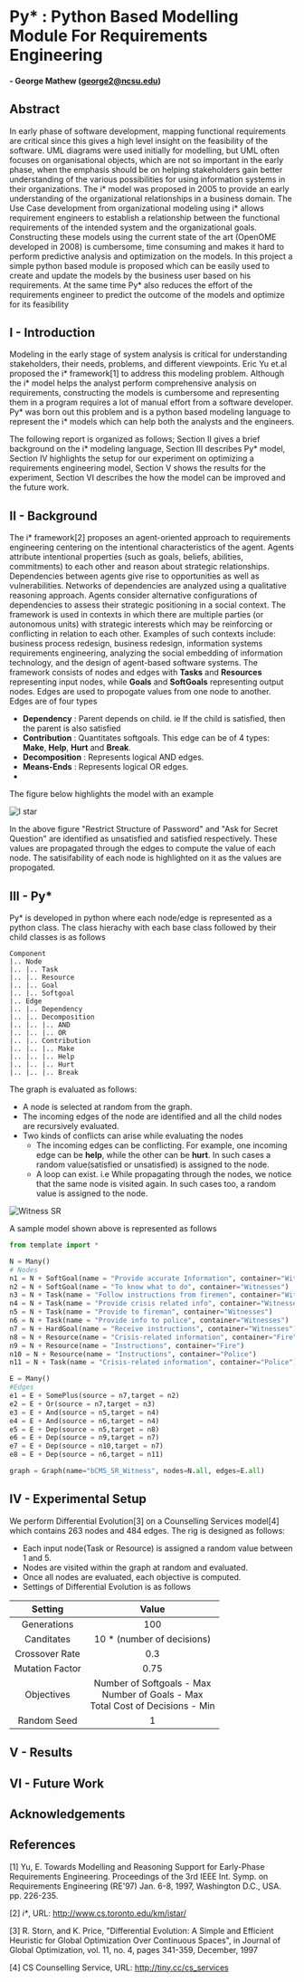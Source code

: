 # Py* : Python Based Modelling Module For Requirements Engineering
#### - George Mathew (george2@ncsu.edu)

## Abstract
In early phase of software development, mapping functional requirements are critical
since this gives a high level insight on the feasibility of the software. UML diagrams
were used initially for modelling, but UML often focuses on organisational objects,
which are not so important in the early phase, when the emphasis should be on helping
stakeholders gain better understanding of the various possibilities for using information
systems in their organizations. The i* model was proposed in 2005 to provide an early
understanding of the organizational relationships in a business domain. The Use Case
development from organizational modeling using i* allows requirement engineers to
establish a relationship between the functional requirements of the intended system
and the organizational goals. Constructing these models using the current state of the
art (OpenOME developed in 2008) is cumbersome, time consuming and makes it hard
to perform predictive analysis and optimization on the models. In this project a simple
python based module is proposed which can be easily used to create and update the
models by the business user based on his requirements. At the same time Py* also
reduces the effort of the requirements engineer to predict the outcome of the models
and optimize for its feasibility

## I - Introduction
Modeling in the early stage of system analysis is critical for understanding stakeholders, their needs, problems, and different viewpoints. Eric Yu et.al proposed the i* framework[1] to address this modeling problem. Although the i* model helps the analyst perform comprehensive analysis on requirements, constructing the models is cumbersome and representing them in a program requires a lot of manual effort from a software developer. Py* was born out this problem and is a python based modeling language to represent the i* models which can help both the analysts and the engineers.

The following report is organized as follows; Section II gives a brief background on the i* modeling language, Section III describes Py* model, Section IV highlights the setup for our experiment on optimizing a requirements engineering model, Section V shows the results for the experiment, Section VI describes the how the model can be improved and the future work.

## II - Background
The i* framework[2] proposes an agent-oriented approach to requirements engineering centering on the intentional characteristics of the agent.  Agents attribute intentional properties (such as goals, beliefs, abilities, commitments) to each other and reason about strategic relationships.  Dependencies between agents give rise to opportunities as well as vulnerabilities.  Networks of dependencies are analyzed using a qualitative reasoning approach.  Agents consider alternative configurations of dependencies to assess their strategic positioning in a social context.
The framework is used in contexts in which there are multiple parties (or autonomous units) with strategic interests which may be reinforcing or conflicting in relation to each other.  Examples of such contexts include: business process redesign, business redesign, information systems requirements engineering, analyzing the social embedding of information technology, and the design of agent-based software systems.
The framework consists of nodes and edges with **Tasks** and **Resources** representing input nodes, while **Goals** and **SoftGoals** representing output nodes. Edges are used to propogate values from one node to another. Edges are of four types
* **Dependency** : Parent depends on child. ie If the child is satisfied, then the parent is also satisfied
* **Contribution** : Quantitates softgoals. This edge can be of 4 types: **Make**, **Help**, **Hurt** and **Break**.
* **Decomposition** : Represents logical AND edges.
* **Means-Ends** : Represents logical OR edges.
* 
The figure below highlights the model with an example

![I star](img/istar.png)

In the above figure "Restrict Structure of Password" and "Ask for Secret Question" are identified as unsatisfied and satisfied respectively. These values are propagated through the edges to compute the value of each node. The satisifability of each node is highlighted on it as the values are propogated.

## III - Py*
 Py* is developed in python where each node/edge is represented as a python class. The class hierachy with each base class followed by their child classes is as follows
 
 ```
 Component
 |.. Node
 |.. |.. Task
 |.. |.. Resource
 |.. |.. Goal
 |.. |.. Softgoal
 |.. Edge
 |.. |.. Dependency
 |.. |.. Decomposition
 |.. |.. |.. AND
 |.. |.. |.. OR
 |.. |.. Contribution
 |.. |.. |.. Make
 |.. |.. |.. Help
 |.. |.. |.. Hurt
 |.. |.. |.. Break
```

The graph is evaluated as follows:
* A node is selected at random from the graph.
* The incoming edges of the node are identified and all the child nodes are recursively evaluated.
* Two kinds of conflicts can arise while evaluating the nodes
  * The incoming edges can be conflicting. For example, one incoming edge can be **help**, while the other can be **hurt**. In such cases a random value(satisfied or unsatisfied) is assigned to the node.
  * A loop can exist. i.e While propagating through the nodes, we notice that the same node is visited again. In such cases too, a random value is assigned to the node.

![Witness SR](img/witness.png)

A sample model shown above is represented as follows

```python
from template import *

N = Many()
# Nodes
n1 = N + SoftGoal(name = "Provide accurate Information", container="Witnesses")
n2 = N + SoftGoal(name = "To know what to do", container="Witnesses")
n3 = N + Task(name = "Follow instructions from firemen", container="Witnesses")
n4 = N + Task(name = "Provide crisis related info", container="Witnesses")
n5 = N + Task(name = "Provide to fireman", container="Witnesses")
n6 = N + Task(name = "Provide info to police", container="Witnesses")
n7 = N + HardGoal(name = "Receive instructions", container="Witnesses")
n8 = N + Resource(name = "Crisis-related information", container="Fire")
n9 = N + Resource(name = "Instructions", container="Fire")
n10 = N + Resource(name = "Instructions", container="Police")
n11 = N + Task(name = "Crisis-related information", container="Police")

E = Many()
#Edges
e1 = E + SomePlus(source = n7,target = n2)
e2 = E + Or(source = n7,target = n3)
e3 = E + And(source = n5,target = n4)
e4 = E + And(source = n6,target = n4)
e5 = E + Dep(source = n5,target = n8)
e6 = E + Dep(source = n9,target = n7)
e7 = E + Dep(source = n10,target = n7)
e8 = E + Dep(source = n6,target = n11)

graph = Graph(name="bCMS_SR_Witness", nodes=N.all, edges=E.all)
```

## IV - Experimental Setup

We perform Differential Evolution[3] on a Counselling Services model[4] which contains 263 nodes and 484 edges. 
The rig is designed as follows:
* Each input node(Task or Resource) is assigned a random value between 1 and 5.
* Nodes are visited within the graph at random and evaluated.
* Once all nodes are evaluated, each objective is computed.
* Settings of Differential Evolution is as follows


|     Setting     |                                       Value                                      |
|:---------------:|:--------------------------------------------------------------------------------:|
|   Generations   |                                        100                                       |
|    Canditates   |                            10 * (number of decisions)                            |
|  Crossover Rate |                                        0.3                                       |
| Mutation Factor |                                       0.75                                       |
|    Objectives   | Number of Softgoals - Max<br> Number of Goals - Max<br> Total Cost of Decisions - Min<br>|
|   Random Seed   |                                         1                                        |


## V - Results

## VI - Future Work

## Acknowledgements

## References
[1] Yu, E. Towards Modelling and Reasoning Support for Early-Phase Requirements Engineering. Proceedings of the 3rd IEEE Int. Symp. on Requirements Engineering (RE'97) Jan. 6-8, 1997, Washington D.C., USA. pp. 226-235.

[2] _i*_, URL: http://www.cs.toronto.edu/km/istar/

[3] R. Storn, and K. Price, "Differential Evolution: A Simple and Efficient Heuristic for Global Optimization Over Continuous Spaces", in Journal of Global Optimization, vol. 11, no. 4, pages 341-359, December, 1997

[4] CS Counselling Service, URL: http://tiny.cc/cs_services
